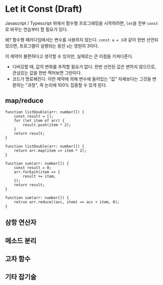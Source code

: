 # Let it Const (Draft)

Javascript / Typescript 위에서 함수형 프로그래밍을 시작하려면, `let`을 전부 `const`로 바꾸는 연습부터 할 필요가 있다.

왜? 함수형 패러다임에서는 변수를 사용하지 않는다. `const a = 3`과 같이 한번 선언되었으면, 프로그램이 실행되는 동안 `a`는 영원히 3이다.

이 제약이 불편하다고 생각할 수 있지만, 실제로는 큰 이점을 가져다준다.

* 디버깅할 때, 값의 변화를 추적할 필요가 없다. 한번 선언된 값은 변하지 않으므로, 관심있는 값을 한번 찍어보면 그만이다.
* 코드가 명료해진다. 이런 제약에 의해 변수에 들어있는 "값" 자체보다는 그것을 변환하는 "과정", 즉 논리에 100% 집중할 수 있게 된다.

## map/reduce

```
function listDouble(arr: number[]) {
    const result = [];
    for (let item of arr) {
        result.push(item * 2);
    }
    return result;
}
```

```
function listDouble(arr: number[]) {
    return arr.map(item => item * 2);
}
```

```
function sum(arr: number[]) {
    const result = 0;
    arr.forEach(item => {
        result += item;
    });
    return result;
}
```

```
function sum(arr: number[]) {
    retrun arr.reduce((acc, item) => acc + item, 0);
}
```

## 삼항 연산자

## 메소드 분리

## 고차 함수

## 기타 잡기술